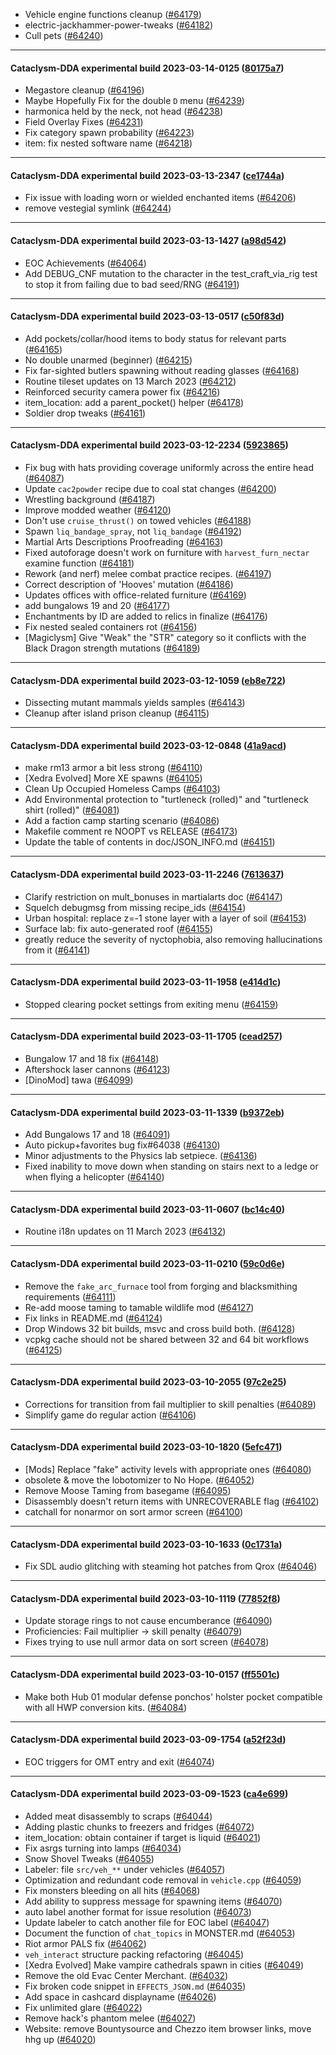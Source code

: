 * Vehicle engine functions cleanup ([#64179](https://github.com/CleverRaven/Cataclysm-DDA/pull/64179))
* electric-jackhammer-power-tweaks ([#64182](https://github.com/CleverRaven/Cataclysm-DDA/pull/64182))
* Cull pets ([#64240](https://github.com/CleverRaven/Cataclysm-DDA/pull/64240))

---

#### Cataclysm-DDA experimental build 2023-03-14-0125 ([80175a7](https://github.com/CleverRaven/Cataclysm-DDA/releases/tag/cdda-experimental-2023-03-14-0125))

* Megastore cleanup ([#64196](https://github.com/CleverRaven/Cataclysm-DDA/pull/64196))
* Maybe Hopefully Fix for the double ``D`` menu ([#64239](https://github.com/CleverRaven/Cataclysm-DDA/pull/64239))
* harmonica held by the neck, not head ([#64238](https://github.com/CleverRaven/Cataclysm-DDA/pull/64238))
* Field Overlay Fixes ([#64231](https://github.com/CleverRaven/Cataclysm-DDA/pull/64231))
* Fix category spawn probability ([#64223](https://github.com/CleverRaven/Cataclysm-DDA/pull/64223))
* item: fix nested software name ([#64218](https://github.com/CleverRaven/Cataclysm-DDA/pull/64218))

---

#### Cataclysm-DDA experimental build 2023-03-13-2347 ([ce1744a](https://github.com/CleverRaven/Cataclysm-DDA/releases/tag/cdda-experimental-2023-03-13-2347))

* Fix issue with loading worn or wielded enchanted items ([#64206](https://github.com/CleverRaven/Cataclysm-DDA/pull/64206))
* remove vestegial symlink ([#64244](https://github.com/CleverRaven/Cataclysm-DDA/pull/64244))

---

#### Cataclysm-DDA experimental build 2023-03-13-1427 ([a98d542](https://github.com/CleverRaven/Cataclysm-DDA/releases/tag/cdda-experimental-2023-03-13-1427))

* EOC Achievements ([#64064](https://github.com/CleverRaven/Cataclysm-DDA/pull/64064))
* Add DEBUG_CNF mutation to the character in the test_craft_via_rig test to stop it from failing due to bad seed/RNG ([#64191](https://github.com/CleverRaven/Cataclysm-DDA/pull/64191))

---

#### Cataclysm-DDA experimental build 2023-03-13-0517 ([c50f83d](https://github.com/CleverRaven/Cataclysm-DDA/releases/tag/cdda-experimental-2023-03-13-0517))

* Add pockets/collar/hood items to body status for relevant parts ([#64165](https://github.com/CleverRaven/Cataclysm-DDA/pull/64165))
* No double unarmed (beginner) ([#64215](https://github.com/CleverRaven/Cataclysm-DDA/pull/64215))
* Fix far-sighted butlers spawning without reading glasses ([#64168](https://github.com/CleverRaven/Cataclysm-DDA/pull/64168))
* Routine tileset updates on 13 March 2023 ([#64212](https://github.com/CleverRaven/Cataclysm-DDA/pull/64212))
* Reinforced security camera power fix ([#64216](https://github.com/CleverRaven/Cataclysm-DDA/pull/64216))
* item_location: add a parent_pocket() helper ([#64178](https://github.com/CleverRaven/Cataclysm-DDA/pull/64178))
* Soldier drop tweaks ([#64161](https://github.com/CleverRaven/Cataclysm-DDA/pull/64161))

---

#### Cataclysm-DDA experimental build 2023-03-12-2234 ([5923865](https://github.com/CleverRaven/Cataclysm-DDA/releases/tag/cdda-experimental-2023-03-12-2234))

* Fix bug with hats providing coverage uniformly across the entire head ([#64087](https://github.com/CleverRaven/Cataclysm-DDA/pull/64087))
* Update `cac2powder` recipe due to coal stat changes ([#64200](https://github.com/CleverRaven/Cataclysm-DDA/pull/64200))
* Wrestling background ([#64187](https://github.com/CleverRaven/Cataclysm-DDA/pull/64187))
* Improve modded weather ([#64120](https://github.com/CleverRaven/Cataclysm-DDA/pull/64120))
* Don't use `cruise_thrust()` on towed vehicles ([#64188](https://github.com/CleverRaven/Cataclysm-DDA/pull/64188))
* Spawn `liq_bandage_spray`, not `liq_bandage` ([#64192](https://github.com/CleverRaven/Cataclysm-DDA/pull/64192))
* Martial Arts Descriptions Proofreading ([#64163](https://github.com/CleverRaven/Cataclysm-DDA/pull/64163))
* Fixed autoforage doesn't work on furniture with `harvest_furn_nectar` examine function ([#64181](https://github.com/CleverRaven/Cataclysm-DDA/pull/64181))
* Rework (and nerf) melee combat practice recipes. ([#64197](https://github.com/CleverRaven/Cataclysm-DDA/pull/64197))
* Correct description of 'Hooves' mutation ([#64186](https://github.com/CleverRaven/Cataclysm-DDA/pull/64186))
* Updates offices with office-related furniture ([#64169](https://github.com/CleverRaven/Cataclysm-DDA/pull/64169))
* add bungalows 19 and 20 ([#64177](https://github.com/CleverRaven/Cataclysm-DDA/pull/64177))
* Enchantments by ID are added to relics in finalize ([#64176](https://github.com/CleverRaven/Cataclysm-DDA/pull/64176))
* Fix nested sealed containers rot ([#64156](https://github.com/CleverRaven/Cataclysm-DDA/pull/64156))
* [Magiclysm] Give "Weak" the "STR" category so it conflicts with the Black Dragon strength mutations ([#64189](https://github.com/CleverRaven/Cataclysm-DDA/pull/64189))

---

#### Cataclysm-DDA experimental build 2023-03-12-1059 ([eb8e722](https://github.com/CleverRaven/Cataclysm-DDA/releases/tag/cdda-experimental-2023-03-12-1059))

* Dissecting mutant mammals yields samples ([#64143](https://github.com/CleverRaven/Cataclysm-DDA/pull/64143))
* Cleanup after island prison cleanup ([#64115](https://github.com/CleverRaven/Cataclysm-DDA/pull/64115))

---

#### Cataclysm-DDA experimental build 2023-03-12-0848 ([41a9acd](https://github.com/CleverRaven/Cataclysm-DDA/releases/tag/cdda-experimental-2023-03-12-0848))

* make rm13 armor a bit less strong ([#64110](https://github.com/CleverRaven/Cataclysm-DDA/pull/64110))
* [Xedra Evolved] More XE spawns ([#64105](https://github.com/CleverRaven/Cataclysm-DDA/pull/64105))
* Clean Up Occupied Homeless Camps ([#64103](https://github.com/CleverRaven/Cataclysm-DDA/pull/64103))
* Add Environmental protection to "turtleneck (rolled)" and "turtleneck shirt (rolled)" ([#64081](https://github.com/CleverRaven/Cataclysm-DDA/pull/64081))
* Add a faction camp starting scenario ([#64086](https://github.com/CleverRaven/Cataclysm-DDA/pull/64086))
* Makefile comment re NOOPT vs RELEASE ([#64173](https://github.com/CleverRaven/Cataclysm-DDA/pull/64173))
* Update the table of contents in doc/JSON_INFO.md ([#64151](https://github.com/CleverRaven/Cataclysm-DDA/pull/64151))

---

#### Cataclysm-DDA experimental build 2023-03-11-2246 ([7613637](https://github.com/CleverRaven/Cataclysm-DDA/releases/tag/cdda-experimental-2023-03-11-2246))

* Clarify restriction on mult_bonuses in martialarts doc ([#64147](https://github.com/CleverRaven/Cataclysm-DDA/pull/64147))
* Squelch debugmsg from missing recipe_ids ([#64154](https://github.com/CleverRaven/Cataclysm-DDA/pull/64154))
* Urban hospital: replace z=-1 stone layer with a layer of soil ([#64153](https://github.com/CleverRaven/Cataclysm-DDA/pull/64153))
* Surface lab: fix auto-generated roof ([#64155](https://github.com/CleverRaven/Cataclysm-DDA/pull/64155))
* greatly reduce the severity of nyctophobia, also removing hallucinations from it ([#64141](https://github.com/CleverRaven/Cataclysm-DDA/pull/64141))

---

#### Cataclysm-DDA experimental build 2023-03-11-1958 ([e414d1c](https://github.com/CleverRaven/Cataclysm-DDA/releases/tag/cdda-experimental-2023-03-11-1958))

* Stopped clearing pocket settings from exiting menu ([#64159](https://github.com/CleverRaven/Cataclysm-DDA/pull/64159))

---

#### Cataclysm-DDA experimental build 2023-03-11-1705 ([cead257](https://github.com/CleverRaven/Cataclysm-DDA/releases/tag/cdda-experimental-2023-03-11-1705))

* Bungalow 17 and 18 fix ([#64148](https://github.com/CleverRaven/Cataclysm-DDA/pull/64148))
* Aftershock laser cannons ([#64123](https://github.com/CleverRaven/Cataclysm-DDA/pull/64123))
* [DinoMod] tawa ([#64099](https://github.com/CleverRaven/Cataclysm-DDA/pull/64099))

---

#### Cataclysm-DDA experimental build 2023-03-11-1339 ([b9372eb](https://github.com/CleverRaven/Cataclysm-DDA/releases/tag/cdda-experimental-2023-03-11-1339))

* Add Bungalows 17 and 18 ([#64091](https://github.com/CleverRaven/Cataclysm-DDA/pull/64091))
* Auto pickup+favorites bug fix#64038 ([#64130](https://github.com/CleverRaven/Cataclysm-DDA/pull/64130))
* Minor adjustments to the Physics lab setpiece. ([#64136](https://github.com/CleverRaven/Cataclysm-DDA/pull/64136))
* Fixed inability to move down when standing on stairs next to a ledge or when flying a helicopter ([#64140](https://github.com/CleverRaven/Cataclysm-DDA/pull/64140))

---

#### Cataclysm-DDA experimental build 2023-03-11-0607 ([bc14c40](https://github.com/CleverRaven/Cataclysm-DDA/releases/tag/cdda-experimental-2023-03-11-0607))

* Routine i18n updates on 11 March 2023 ([#64132](https://github.com/CleverRaven/Cataclysm-DDA/pull/64132))

---

#### Cataclysm-DDA experimental build 2023-03-11-0210 ([59c0d6e](https://github.com/CleverRaven/Cataclysm-DDA/releases/tag/cdda-experimental-2023-03-11-0210))

* Remove the ``fake_arc_furnace`` tool from forging and blacksmithing requirements ([#64111](https://github.com/CleverRaven/Cataclysm-DDA/pull/64111))
* Re-add moose taming to tamable wildlife mod ([#64127](https://github.com/CleverRaven/Cataclysm-DDA/pull/64127))
* Fix links in README.md ([#64124](https://github.com/CleverRaven/Cataclysm-DDA/pull/64124))
* Drop Windows 32 bit builds, msvc and cross build both. ([#64128](https://github.com/CleverRaven/Cataclysm-DDA/pull/64128))
* vcpkg cache should not be shared between 32 and 64 bit workflows ([#64125](https://github.com/CleverRaven/Cataclysm-DDA/pull/64125))

---

#### Cataclysm-DDA experimental build 2023-03-10-2055 ([97c2e25](https://github.com/CleverRaven/Cataclysm-DDA/releases/tag/cdda-experimental-2023-03-10-2055))

* Corrections for transition from fail multiplier to skill penalties ([#64089](https://github.com/CleverRaven/Cataclysm-DDA/pull/64089))
* Simplify game do regular action ([#64106](https://github.com/CleverRaven/Cataclysm-DDA/pull/64106))

---

#### Cataclysm-DDA experimental build 2023-03-10-1820 ([5efc471](https://github.com/CleverRaven/Cataclysm-DDA/releases/tag/cdda-experimental-2023-03-10-1820))

* [Mods] Replace "fake" activity levels with appropriate ones ([#64080](https://github.com/CleverRaven/Cataclysm-DDA/pull/64080))
* obsolete & move the lobotomizer to No Hope. ([#64052](https://github.com/CleverRaven/Cataclysm-DDA/pull/64052))
* Remove Moose Taming from basegame ([#64095](https://github.com/CleverRaven/Cataclysm-DDA/pull/64095))
* Disassembly doesn't return items with UNRECOVERABLE flag ([#64102](https://github.com/CleverRaven/Cataclysm-DDA/pull/64102))
* catchall for nonarmor on sort armor screen ([#64100](https://github.com/CleverRaven/Cataclysm-DDA/pull/64100))

---

#### Cataclysm-DDA experimental build 2023-03-10-1633 ([0c1731a](https://github.com/CleverRaven/Cataclysm-DDA/releases/tag/cdda-experimental-2023-03-10-1633))

* Fix SDL audio glitching with steaming hot patches from Qrox ([#64046](https://github.com/CleverRaven/Cataclysm-DDA/pull/64046))

---

#### Cataclysm-DDA experimental build 2023-03-10-1119 ([77852f8](https://github.com/CleverRaven/Cataclysm-DDA/releases/tag/cdda-experimental-2023-03-10-1119))

* Update storage rings to not cause encumberance ([#64090](https://github.com/CleverRaven/Cataclysm-DDA/pull/64090))
* Proficiencies: Fail multiplier -> skill penalty ([#64079](https://github.com/CleverRaven/Cataclysm-DDA/pull/64079))
* Fixes trying to use null armor data on sort screen ([#64078](https://github.com/CleverRaven/Cataclysm-DDA/pull/64078))

---

#### Cataclysm-DDA experimental build 2023-03-10-0157 ([ff5501c](https://github.com/CleverRaven/Cataclysm-DDA/releases/tag/cdda-experimental-2023-03-10-0157))

* Make both Hub 01 modular defense ponchos' holster pocket compatible with all HWP conversion kits. ([#64084](https://github.com/CleverRaven/Cataclysm-DDA/pull/64084))

---

#### Cataclysm-DDA experimental build 2023-03-09-1754 ([a52f23d](https://github.com/CleverRaven/Cataclysm-DDA/releases/tag/cdda-experimental-2023-03-09-1754))

* EOC triggers for OMT entry and exit ([#64074](https://github.com/CleverRaven/Cataclysm-DDA/pull/64074))

---

#### Cataclysm-DDA experimental build 2023-03-09-1523 ([ca4e699](https://github.com/CleverRaven/Cataclysm-DDA/releases/tag/cdda-experimental-2023-03-09-1523))

* Added meat disassembly to scraps ([#64044](https://github.com/CleverRaven/Cataclysm-DDA/pull/64044))
* Adding plastic chunks to freezers and fridges ([#64072](https://github.com/CleverRaven/Cataclysm-DDA/pull/64072))
* item_location: obtain container if target is liquid ([#64021](https://github.com/CleverRaven/Cataclysm-DDA/pull/64021))
* Fix asrgs turning into lamps ([#64034](https://github.com/CleverRaven/Cataclysm-DDA/pull/64034))
* Snow Shovel Tweaks ([#64055](https://github.com/CleverRaven/Cataclysm-DDA/pull/64055))
* Labeler: file `src/veh_**` under vehicles ([#64057](https://github.com/CleverRaven/Cataclysm-DDA/pull/64057))
* Optimization and redundant code removal in `vehicle.cpp` ([#64059](https://github.com/CleverRaven/Cataclysm-DDA/pull/64059))
* Fix monsters bleeding on all hits ([#64068](https://github.com/CleverRaven/Cataclysm-DDA/pull/64068))
* Add ability to suppress message for spawning items ([#64070](https://github.com/CleverRaven/Cataclysm-DDA/pull/64070))
* auto label another format for issue resolution ([#64073](https://github.com/CleverRaven/Cataclysm-DDA/pull/64073))
* Update labeler to catch another file for EOC label ([#64047](https://github.com/CleverRaven/Cataclysm-DDA/pull/64047))
* Document the function of `chat_topics` in MONSTER.md ([#64053](https://github.com/CleverRaven/Cataclysm-DDA/pull/64053))
* Riot armor PALS fix ([#64062](https://github.com/CleverRaven/Cataclysm-DDA/pull/64062))
* `veh_interact` structure packing refactoring ([#64045](https://github.com/CleverRaven/Cataclysm-DDA/pull/64045))
* [Xedra Evolved] Make vampire cathedrals spawn in cities ([#64049](https://github.com/CleverRaven/Cataclysm-DDA/pull/64049))
* Remove the old Evac Center Merchant. ([#64032](https://github.com/CleverRaven/Cataclysm-DDA/pull/64032))
* Fix broken code snippet in `EFFECTS_JSON.md` ([#64035](https://github.com/CleverRaven/Cataclysm-DDA/pull/64035))
* Add space in cashcard displayname ([#64026](https://github.com/CleverRaven/Cataclysm-DDA/pull/64026))
* Fix unlimited glare ([#64022](https://github.com/CleverRaven/Cataclysm-DDA/pull/64022))
* Remove hack's phantom melee ([#64027](https://github.com/CleverRaven/Cataclysm-DDA/pull/64027))
* Website: remove Bountysource and Chezzo item browser links, move hhg up ([#64020](https://github.com/CleverRaven/Cataclysm-DDA/pull/64020))
